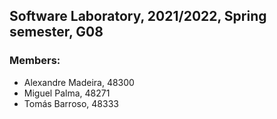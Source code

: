 <h2>Software Laboratory, 2021/2022, Spring semester, G08</h2>
<h3>Members:</h3>
<ul>
<li>Alexandre Madeira, 48300</li>
<li>Miguel Palma, 48271</li>
<li>Tomás Barroso, 48333</li>
</ul>

